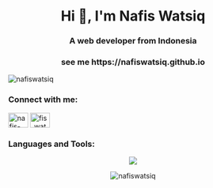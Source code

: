 <h1 align="center">Hi 👋, I'm Nafis Watsiq</h1>
<h3 align="center">A web developer from Indonesia</h3>
<h3 align="center">see me https://nafiswatsiq.github.io</h3>

<p align="left"> <img src="https://komarev.com/ghpvc/?username=nafiswatsiq&label=Profile%20views&color=0e75b6&style=flat" alt="nafiswatsiq" /> </p>

<h3 align="left">Connect with me:</h3>
<p align="left">
<a href="https://linkedin.com/in/nafis-watsiq-705489220" target="blank"><img align="center" src="https://raw.githubusercontent.com/rahuldkjain/github-profile-readme-generator/master/src/images/icons/Social/linked-in-alt.svg" alt="nafis-watsiq-705489220" height="30" width="40" /></a>
<a href="https://instagram.com/fis_watsiq" target="blank"><img align="center" src="https://raw.githubusercontent.com/rahuldkjain/github-profile-readme-generator/master/src/images/icons/Social/instagram.svg" alt="fis_watsiq" height="30" width="40" /></a>
</p>

<h3 align="left">Languages and Tools:</h3>


<p align="center">
  <a href="https://nafiswatsiq.github.io/">
    <img src="https://skillicons.dev/icons?i=html,css,js,alpinejs,bootstrap,tailwind,react,php,laravel,ts,nextjs,nodejs,express,mysql,postgres,firebase,supabase,figma" />
  </a>
</p>
<!-- <p align="center">&nbsp;<img align="center" src="https://github-readme-stats.vercel.app/api?username=nafiswatsiq&show_icons=true&locale=en&theme=tokyonight" alt="nafiswatsiq" /></p> -->

<p align="center"><img align="center" src="https://github-readme-streak-stats.herokuapp.com/?user=nafiswatsiq&&theme=tokyonight" alt="nafiswatsiq" /></p>


<!-- ![snake gif](https://github.com/nafiswatsiq/nafiswatsiq/blob/output/github-contribution-grid-snake.gif) -->
